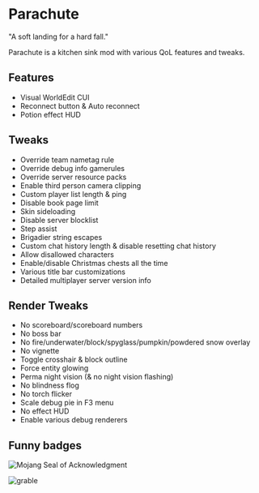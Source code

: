 # Parachute

"A soft landing for a hard fall."

Parachute is a kitchen sink mod with various QoL features and tweaks.

## Features

- Visual WorldEdit CUI
- Reconnect button & Auto reconnect
- Potion effect HUD

## Tweaks

- Override team nametag rule
- Override debug info gamerules
- Override server resource packs
- Enable third person camera clipping
- Custom player list length & ping
- Disable book page limit
- Skin sideloading
- Disable server blocklist
- Step assist
- Brigadier string escapes
- Custom chat history length & disable resetting chat history
- Allow disallowed characters
- Enable/disable Christmas chests all the time
- Various title bar customizations
- Detailed multiplayer server version info

## Render Tweaks

- No scoreboard/scoreboard numbers
- No boss bar
- No fire/underwater/block/spyglass/pumpkin/powdered snow overlay
- No vignette
- Toggle crosshair & block outline
- Force entity glowing
- Perma night vision (& no night vision flashing)
- No blindness flog
- No torch flicker
- Scale debug pie in F3 menu
- No effect HUD
- Enable various debug renderers

## Funny badges

![Mojang Seal of Acknowledgment](https://clong.biz/i/3543slpv.png)

![grable](https://namazu.photos/i/yydrfpit.png)
